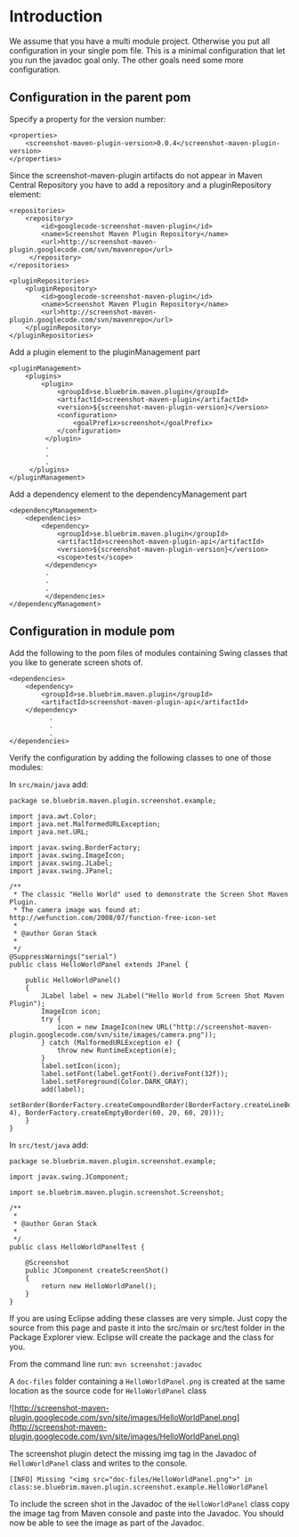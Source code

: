 # Introduction #

We assume that you have a multi module project. Otherwise you put all configuration in your single pom file. This is a minimal configuration that let you run the javadoc goal only. The other goals need some more configuration.


## Configuration in the parent pom ##

Specify a property for the version number:

```
<properties>
    <screenshot-maven-plugin-version>0.0.4</screenshot-maven-plugin-version>
</properties>
```

Since the screenshot-maven-plugin artifacts do not appear in Maven Central Repository you have to add a repository and a pluginRepository element:

```
<repositories>
    <repository>
        <id>googlecode-screenshot-maven-plugin</id>
        <name>Screenshot Maven Plugin Repository</name>
        <url>http://screenshot-maven-plugin.googlecode.com/svn/mavenrepo</url>
     </repository>
</repositories>
```

```
<pluginRepositories>
    <pluginRepository>
        <id>googlecode-screenshot-maven-plugin</id>
        <name>Screenshot Maven Plugin Repository</name>
        <url>http://screenshot-maven-plugin.googlecode.com/svn/mavenrepo</url>
    </pluginRepository>
</pluginRepositories>
```

Add a plugin element to the pluginManagement part

```
<pluginManagement>
    <plugins>
        <plugin>
            <groupId>se.bluebrim.maven.plugin</groupId>
            <artifactId>screenshot-maven-plugin</artifactId>
            <version>${screenshot-maven-plugin-version}</version>
            <configuration>
                <goalPrefix>screenshot</goalPrefix>
            </configuration>
         </plugin>
         .
         .
         .
     </plugins>
</pluginManagement>
```

Add a dependency element to the dependencyManagement part
```
<dependencyManagement>
    <dependencies>
        <dependency>
            <groupId>se.bluebrim.maven.plugin</groupId>
            <artifactId>screenshot-maven-plugin-api</artifactId>
            <version>${screenshot-maven-plugin-version}</version>
            <scope>test</scope>
         </dependency>
         .
         .
         .
         </dependencies>
</dependencyManagement>
```

## Configuration in module pom ##

Add the following to the pom files of modules containing Swing classes that you like to generate screen shots of.

```
<dependencies>
    <dependency>
        <groupId>se.bluebrim.maven.plugin</groupId>
        <artifactId>screenshot-maven-plugin-api</artifactId>
    </dependency>
          .
          .
          .
</dependencies>
```

Verify the configuration by adding the following classes to one of those modules:

In `src/main/java` add:
```
package se.bluebrim.maven.plugin.screenshot.example;

import java.awt.Color;
import java.net.MalformedURLException;
import java.net.URL;

import javax.swing.BorderFactory;
import javax.swing.ImageIcon;
import javax.swing.JLabel;
import javax.swing.JPanel;

/**
 * The classic "Hello World" used to demonstrate the Screen Shot Maven Plugin.
 * The camera image was found at: http://wefunction.com/2008/07/function-free-icon-set
 * 
 * @author Goran Stack
 *
 */
@SuppressWarnings("serial")
public class HelloWorldPanel extends JPanel {

	public HelloWorldPanel() 
	{
		JLabel label = new JLabel("Hello World from Screen Shot Maven Plugin");
		ImageIcon icon;
		try {
			icon = new ImageIcon(new URL("http://screenshot-maven-plugin.googlecode.com/svn/site/images/camera.png"));
		} catch (MalformedURLException e) {
			throw new RuntimeException(e);
		}
		label.setIcon(icon);
		label.setFont(label.getFont().deriveFont(32f));
		label.setForeground(Color.DARK_GRAY);
		add(label);
		setBorder(BorderFactory.createCompoundBorder(BorderFactory.createLineBorder(Color.RED.darker(), 4), BorderFactory.createEmptyBorder(60, 20, 60, 20)));		
	}
}
```

In `src/test/java` add:
```
package se.bluebrim.maven.plugin.screenshot.example;

import javax.swing.JComponent;

import se.bluebrim.maven.plugin.screenshot.Screenshot;

/**
 * 
 * @author Goran Stack
 *
 */
public class HelloWorldPanelTest {

	@Screenshot
	public JComponent createScreenShot()
	{
		return new HelloWorldPanel();
	}
}
```

If you are using Eclipse adding these classes are very simple. Just copy the source from this page and paste it into the src/main or src/test folder in the Package Explorer view. Eclipse will create the package and the class for you.

From the command line run: `mvn screenshot:javadoc`

A `doc-files` folder containing a `HelloWorldPanel.png` is created at the same location as the source code for `HelloWorldPanel` class

![http://screenshot-maven-plugin.googlecode.com/svn/site/images/HelloWorldPanel.png](http://screenshot-maven-plugin.googlecode.com/svn/site/images/HelloWorldPanel.png)

The screenshot plugin detect the missing img tag in the Javadoc of `HelloWorldPanel` class and writes to the console.

`[INFO] Missing "<img src="doc-files/HelloWorldPanel.png">" in class:se.bluebrim.maven.plugin.screenshot.example.HelloWorldPanel`


To include the screen shot in the Javadoc of the `HelloWorldPanel` class copy the image tag from Maven console and paste into the Javadoc. You should now be able to see the image as part of the Javadoc.


